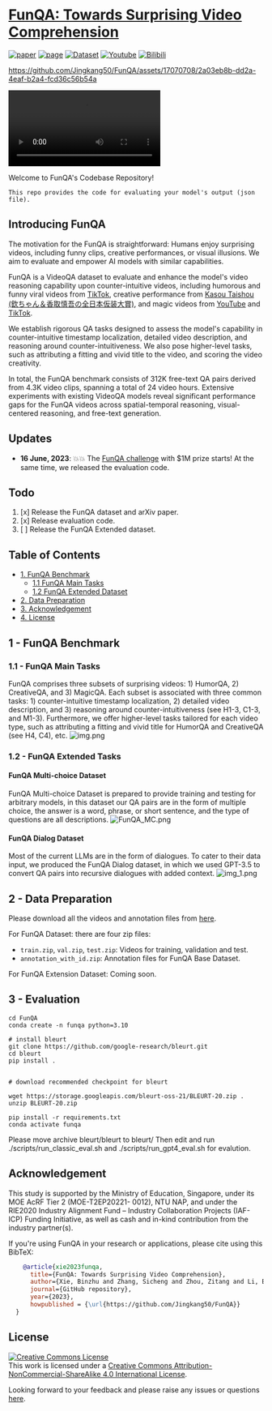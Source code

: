 # [FunQA: Towards Surprising Video Comprehension](https://funqa-benchmark.github.io/)


[![paper](https://img.shields.io/badge/cs.CV-2306.14899-b31b1b?logo=arxiv&logoColor=red)](https://arxiv.org/abs/2306.14899)
[![page](https://img.shields.io/badge/Project_Page-FunQA-orange)](https://funqa-benchmark.github.io/)
[![Dataset](https://img.shields.io/badge/Dataset-Download-blue)](https://entuedu-my.sharepoint.com/:f:/g/personal/jingkang001_e_ntu_edu_sg/EmBja9v8w4NAgqVmLC_xZ2QBKD1a2vjzxpW-QZisk1sc-g?e=n2yDek)
[![Youtube](https://badges.aleen42.com/src/youtube.svg)](https://youtu.be/Uh6A4h-Nm78)
[![Bilibili](https://img.shields.io/badge/Bilibili-Watch-pink)](https://www.bilibili.com/video/BV1Ch411N7bD/?share_source=copy_web&vd_source=dbe610f9a7910f3eae7ae2bf5aa6a8e2)
</br>




https://github.com/Jingkang50/FunQA/assets/17070708/2a03eb8b-dd2a-4eaf-b2a4-fcd36c56b54a

<video controls>
  <source src="[https://github.com/Jingkang50/FunQA/assets/17070708/2a03eb8b-dd2a-4eaf-b2a4-fcd36c56b54a](https://github.com/Jingkang50/FunQA/assets/17070708/2a03eb8b-dd2a-4eaf-b2a4-fcd36c56b54a)" type="video/mp4">
Your browser does not support the video tag.
</video>

Welcome to FunQA's Codebase Repository!

```
This repo provides the code for evaluating your model's output (json file).
```

## Introducing FunQA
The motivation for the FunQA is straightforward: Humans enjoy surprising videos, including funny clips, creative performances, or visual illusions. We aim to evaluate and empower AI models with similar capabilities.

FunQA is a VideoQA dataset to evaluate and enhance the model's video reasoning capability upon counter-intuitive videos, including humorous and funny viral videos from [TikTok](https://www.tiktok.com/@funnyvideosvf?is_from_webapp=1&sender_device=pc), creative performance from [Kasou Taishou (欽ちゃん＆香取慎吾の全日本仮装大賞)](https://en.wikipedia.org/wiki/Kasou_Taishou), and magic videos from [YouTube](https://www.youtube.com/playlist?list=PLnlST2lBA34vHH_8rNvTFYvJ7e5IT0pHm) and [TikTok](https://www.tiktok.com/@magicsingh?is_from_webapp=1&sender_device=pc).

We establish rigorous QA tasks designed to assess the model's capability in counter-intuitive timestamp localization, detailed video description, and reasoning around counter-intuitiveness. We also pose higher-level tasks, such as attributing a fitting and vivid title to the video, and scoring the video creativity.

In total, the FunQA benchmark consists of 312K free-text QA pairs derived from 4.3K video clips, spanning a total of 24 video hours.
Extensive experiments with existing VideoQA models reveal significant performance gaps for the FunQA videos across spatial-temporal reasoning, visual-centered reasoning, and free-text generation.

## Updates
- **16 June, 2023**: :boom::boom: The [FunQA challenge](https://iacc.pazhoulab-huangpu.com/contestdetail?id=64af50154a0ed647faca623a&award=1,000,000) with $1M prize starts! At the same time, we released the evaluation code.


## Todo

1. [x] Release the FunQA dataset and arXiv paper.
2. [x] Release evaluation code.
3. [ ] Release the FunQA Extended dataset.

## Table of Contents

- [1. FunQA Benchmark](#1---funqa-benchmark)
    * [1.1 FunQA Main Tasks](#11---funqa-main-tasks)
    * [1.2 FunQA Extended Dataset](#12---funqa-extended-tasks)
- [2. Data Preparation](#2---data-preparation)
- [3. Acknowledgement](#acknowledgement)
- [4. License](#license)

## 1 - FunQA Benchmark

### 1.1 - FunQA Main Tasks
FunQA comprises three subsets of surprising videos: 1) HumorQA, 2) CreativeQA, and 3) MagicQA. Each subset is associated with three common tasks: 1) counter-intuitive timestamp localization, 2) detailed video description, and 3) reasoning around counter-intuitiveness (see H1-3, C1-3, and M1-3). Furthermore, we offer higher-level tasks tailored for each video type, such as attributing a fitting and vivid title for HumorQA and CreativeQA (see H4, C4), etc.
![img.png](assets/main.png)

### 1.2 - FunQA Extended Tasks

#### FunQA Multi-choice Dataset
FunQA Multi-choice Dataset is prepared to provide training and testing for arbitrary models, in this dataset our QA pairs are in the form of multiple choice, the answer is a word, phrase, or short sentence, and the type of questions are all descriptions.
![FunQA_MC.png](assets/FunQA_MC.png)

#### FunQA Dialog Dataset

Most of the current LLMs are in the form of dialogues. To cater to their data input, we produced the FunQA Dialog dataset, in which we used GPT-3.5 to convert QA pairs into recursive dialogues with added context.
![img_1.png](assets/FunQA_dia.png)


## 2 - Data Preparation

Please download all the videos and annotation files from [here](https://entuedu-my.sharepoint.com/personal/jingkang001_e_ntu_edu_sg/_layouts/15/onedrive.aspx?id=%2Fpersonal%2Fjingkang001%5Fe%5Fntu%5Fedu%5Fsg%2FDocuments%2FFunQA&ga=1).

For FunQA Dataset: there are four zip files:

- `train.zip`, `val.zip`, `test.zip`: Videos for training, validation and test.
- `annotation_with_id.zip`: Annotation files for FunQA Base Dataset.

For FunQA Extension Dataset: Coming soon.

## 3 - Evaluation
```
cd FunQA
conda create -n funqa python=3.10

# install bleurt
git clone https://github.com/google-research/bleurt.git
cd bleurt
pip install .


# download recommended checkpoint for bleurt

wget https://storage.googleapis.com/bleurt-oss-21/BLEURT-20.zip .
unzip BLEURT-20.zip

pip install -r requirements.txt
conda activate funqa
```

Please move archive bleurt/bleurt to bleurt/
Then edit and run ./scripts/run_classic_eval.sh and ./scripts/run_gpt4_eval.sh for evalution.
## Acknowledgement

This study is supported by the Ministry of Education, Singapore, under its MOE AcRF Tier 2 (MOE-T2EP20221- 0012), NTU
NAP, and under the RIE2020 Industry Alignment Fund – Industry Collaboration Projects (IAF-ICP) Funding Initiative, as
well as cash and in-kind contribution from the industry partner(s).

If you're using FunQA in your research or applications, please cite using this BibTeX:
```bibtex
    @article{xie2023funqa,
      title={FunQA: Towards Surprising Video Comprehension},
      author={Xie, Binzhu and Zhang, Sicheng and Zhou, Zitang and Li, Bo and Zhang, Yuanhan and Hessel, Jack and Yang, Jingkang and Liu, Ziwei},
      journal={GitHub repository},
      year={2023},
      howpublished = {\url{https://github.com/Jingkang50/FunQA}}
  }
```

## License
<a rel="license" href="http://creativecommons.org/licenses/by-nc-sa/4.0/"><img alt="Creative Commons License" style="border-width:0" src="https://i.creativecommons.org/l/by-nc-sa/4.0/80x15.png" /></a><br />This work is licensed under a <a rel="license" href="http://creativecommons.org/licenses/by-nc-sa/4.0/">Creative Commons Attribution-NonCommercial-ShareAlike 4.0 International License</a>.


Looking forward to your feedback and please raise any issues or questions [here](https://github.com/Jingkang50/FunQA/issues).
